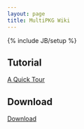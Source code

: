 ```yaml
---
layout: page
title: MultiPKG Wiki
---
```

{% include JB/setup %}

## Tutorial

[A Quick Tour](multipkg/a-quick-tour.html)

## Download

[Download](http://www.wuala.com/jianingy/Downloads/multipkg)
